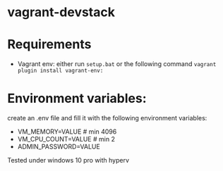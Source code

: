 # vagrant-devstack

# Requirements 
 - Vagrant env: 
 	either run `setup.bat` 
	or the following command `vagrant plugin install vagrant-env:`

# Environment variables:
create an .env file and fill it with the following environment variables:

 - VM_MEMORY=VALUE # min 4096
 - VM_CPU_COUNT=VALUE # min 2
 - ADMIN_PASSWORD=VALUE

Tested under windows 10 pro with hyperv
